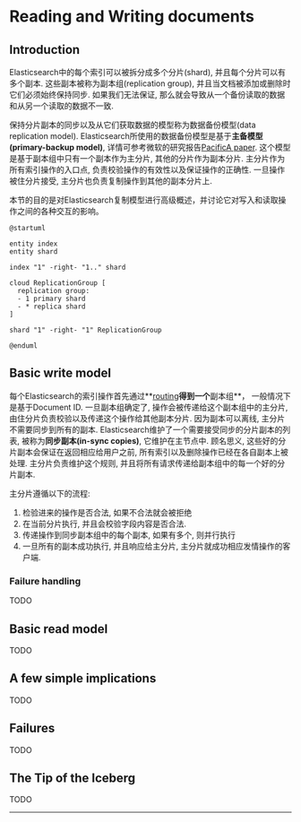 # Reading and Writing documents

## Introduction

Elasticsearch中的每个索引可以被拆分成多个分片(shard), 并且每个分片可以有多个副本.
这些副本被称为副本组(replication group), 并且当文档被添加或删除时它们必须始终保持同步.
如果我们无法保证, 那么就会导致从一个备份读取的数据和从另一个读取的数据不一致.

保持分片副本的同步以及从它们获取数据的模型称为数据备份模型(data replication model).
Elasticsearch所使用的数据备份模型是基于**主备模型(primary-backup model)**, 
详情可参考微软的研究报告[PacificA paper][].
这个模型是基于副本组中只有一个副本作为主分片, 其他的分片作为副本分片.
主分片作为所有索引操作的入口点, 负责校验操作的有效性以及保证操作的正确性.
一旦操作被住分片接受, 主分片也负责复制操作到其他的副本分片上.

本节的目的是对Elasticsearch复制模型进行高级概述，并讨论它对写入和读取操作之间的各种交互的影响。

```plantuml
@startuml

entity index
entity shard

index "1" -right- "1.." shard

cloud ReplicationGroup [
  replication group:
  - 1 primary shard
  - * replica shard
]

shard "1" -right- "1" ReplicationGroup

@enduml
```

## Basic write model

每个Elasticsearch的索引操作首先通过**[routing][]**得到一个**副本组**， 一般情况下是基于Document ID.
一旦副本组确定了, 操作会被传递给这个副本组中的主分片, 由住分片负责校验以及传递这个操作给其他副本分片.
因为副本可以离线, 主分片不需要同步到所有的副本. 
Elasticsearch维护了一个需要接受同步的分片副本的列表, 被称为**同步副本(in-sync copies)**, 它维护在主节点中.
顾名思义, 这些好的分片副本会保证在返回相应给用户之前, 所有索引以及删除操作已经在各自副本上被处理.
主分片负责维护这个规则, 并且将所有请求传递给副本组中的每一个好的分片副本.

主分片遵循以下的流程:

1. 检验进来的操作是否合法, 如果不合法就会被拒绝
2. 在当前分片执行, 并且会校验字段内容是否合法.
3. 传递操作到同步副本组中的每个副本, 如果有多个, 则并行执行
4. 一旦所有的副本成功执行, 并且响应给主分片, 主分片就成功相应发情操作的客户端.

### Failure handling

TODO

## Basic read model

TODO

## A few simple implications

TODO

## Failures

TODO

## The Tip of the Iceberg

TODO

---
[PacificA paper]: https://www.microsoft.com/en-us/research/publication/pacifica-replication-in-log-based-distributed-storage-systems/
[routing]: https://www.elastic.co/guide/en/elasticsearch/reference/current/docs-index_.html#index-routing